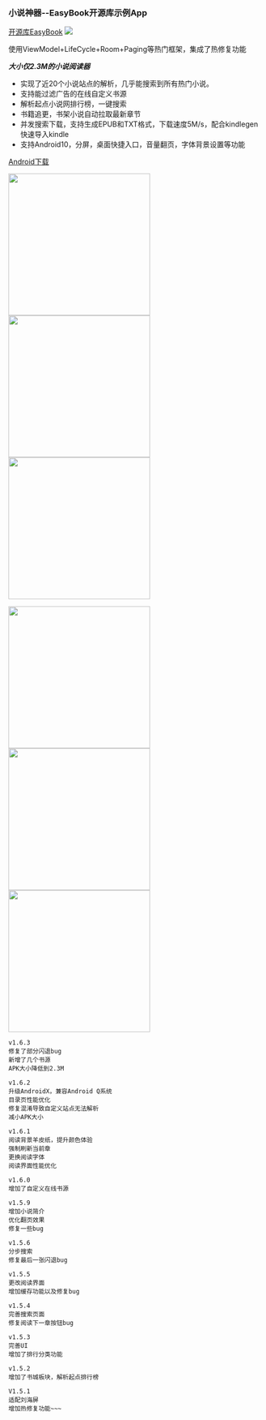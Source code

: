 ### 小说神器--EasyBook开源库示例App

[开源库EasyBook](https://github.com/Zzzia/EasyBook)
[![](https://jitpack.io/v/Zzzia/EasyBook.svg)](https://jitpack.io/#Zzzia/EasyBook)


使用ViewModel+LifeCycle+Room+Paging等热门框架，集成了热修复功能

***大小仅2.3M的小说阅读器***

* 实现了近20个小说站点的解析，几乎能搜索到所有热门小说。
* 支持能过滤广告的在线自定义书源
* 解析起点小说网排行榜，一键搜索
* 书籍追更，书架小说自动拉取最新章节
* 并发搜索下载，支持生成EPUB和TXT格式，下载速度5M/s，配合kindlegen快速导入kindle
* 支持Android10，分屏，桌面快捷入口，音量翻页，字体背景设置等功能

[Android下载](http://qiniu.zzzia.net/book_latest.apk)

<img src="https://github.com/Zzzia/Book/blob/master/screenshot/1.png" width="280"><img src="https://github.com/Zzzia/Book/blob/master/screenshot/2.png" width="280"><img src="https://github.com/Zzzia/Book/blob/master/screenshot/3.png" width="280">

<img src="https://github.com/Zzzia/Book/blob/master/screenshot/4.png" width="280"><img src="https://github.com/Zzzia/Book/blob/master/screenshot/5.png" width="280"><img src="https://github.com/Zzzia/Book/blob/master/screenshot/6.png" width="280">




~~~
v1.6.3
修复了部分闪退bug
新增了几个书源
APK大小降低到2.3M

v1.6.2
升级AndroidX，兼容Android Q系统
目录页性能优化
修复混淆导致自定义站点无法解析
减小APK大小

v1.6.1
阅读背景羊皮纸，提升颜色体验
强制刷新当前章
更换阅读字体
阅读界面性能优化

v1.6.0
增加了自定义在线书源

v1.5.9
增加小说简介
优化翻页效果
修复一些bug

v1.5.6
分步搜索
修复最后一张闪退bug

v1.5.5
更改阅读界面
增加缓存功能以及修复bug

v1.5.4
完善搜索页面
修复阅读下一章按钮bug

v1.5.3
完善UI
增加了排行分类功能

v1.5.2
增加了书城板块，解析起点排行榜

V1.5.1
适配刘海屏
增加热修复功能~~~
~~~
